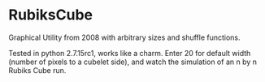 # RubiksCube
Graphical Utility from 2008 with arbitrary sizes and shuffle functions.

Tested in python 2.7.15rc1, works like a charm. Enter 20 for default width (number of pixels to a cubelet side), and watch the simulation of an n by n Rubiks Cube run.
